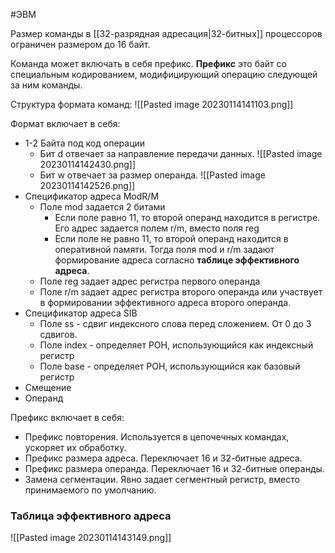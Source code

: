 #ЭВМ 

Размер команды в [[32-разрядная адресация|32-битных]] процессоров ограничен размером до 16 байт. 

Команда может включать в себя префикс. **Префикс** это байт со специальным кодированием, модифицирующий операцию следующей за ним команды.

Структура формата команд:
![[Pasted image 20230114141103.png]]

Формат включает в себя:
- 1-2 Байта под код операции
	- Бит d отвечает за направление передачи данных. ![[Pasted image 20230114142430.png]]
	- Бит w  отвечает за размер операнда. ![[Pasted image 20230114142526.png]]
- Спецификатор адреса ModR/M
	- Поле mod задается 2 битами
		- Если поле равно 11, то второй операнд находится в регистре. Его адрес задается полем r/m, вместо поля reg
		- Если поле не равно 11, то второй операнд находится в оперативной памяти. Тогда поля mod и r/m задают формирование адреса согласно **таблице эффективного адреса**.
	- Поле reg задает адрес регистра первого операнда
	- Поле r/m задает адрес регистра второго операнда или участвует в формировании эффективного адреса второго операнда.
- Спецификатор адреса SIB
	- Поле ss - сдвиг индексного слова перед сложением. От 0 до 3 сдвигов.
	- Поле index - определяет РОН, использующийся как индексный регистр
	- Поле base - определяет РОН, использующийся как базовый регистр
- Смещение
- Операнд

Префикс включает в себя:
- Префикс повторения. Используется в цепочечных командах, ускоряет их обработку.
- Префикс размера адреса. Переключает 16 и 32-битные адреса.
- Префикс размера операнда. Переключает 16 и 32-битные операнды.
- Замена сегментации. Явно задает сегментный регистр, вместо принимаемого по умолчанию.

### Таблица эффективного адреса

![[Pasted image 20230114143149.png]]
